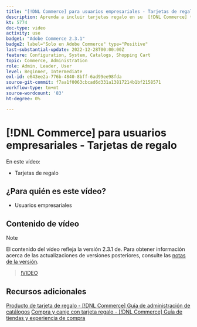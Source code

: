 ```yaml
---
title: "[!DNL Commerce] para usuarios empresariales - Tarjetas de regalo"
description: Aprenda a incluir tarjetas regalo en su  [!DNL Commerce] tienda.
kt: 5774
doc-type: video
activity: use
badge1: "Adobe Commerce 2.3.1"
badge2: label="Solo en Adobe Commerce" type="Positive"
last-substantial-update: 2022-12-28T00:00:00Z
feature: Configuration, System, Catalogs, Shopping Cart
topic: Commerce, Administration
role: Admin, Leader, User
level: Beginner, Intermediate
exl-id: e643ee2a-776b-4840-8bff-6ad99ee98fda
source-git-commit: f7aa1f0063cbcad6d331a13817214b1bf2158571
workflow-type: tm+mt
source-wordcount: '83'
ht-degree: 0%

---
```


# [!DNL Commerce] para usuarios empresariales - Tarjetas de regalo

En este vídeo:

- Tarjetas de regalo

## ¿Para quién es este vídeo?

- Usuarios empresariales

## Contenido de vídeo

>[!NOTE]
>
>El contenido del vídeo refleja la versión 2.3.1 de. Para obtener información acerca de las actualizaciones de versiones posteriores, consulte las [notas de la versión](https://experienceleague.adobe.com/docs/commerce-operations/release/notes/overview.html).

>[!VIDEO](https://video.tv.adobe.com/v/35959?quality=12&learn=on)

## Recursos adicionales

[Producto de tarjeta de regalo - [!DNL Commerce] Guía de administración de catálogos](https://experienceleague.adobe.com/docs/commerce-admin/catalog/products/types/product-gift-card-create.html)
[Compra y canje con tarjeta regalo - [!DNL Commerce] Guía de tiendas y experiencia de compra](https://experienceleague.adobe.com/docs/commerce-admin/stores-sales/point-of-purchase/gift-cards/product-gift-card-workflow.html)

